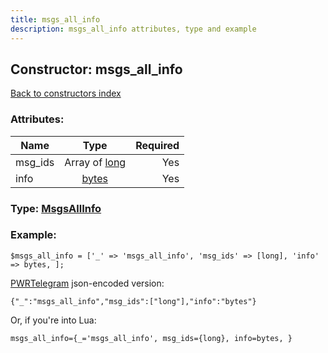 ```yaml
---
title: msgs_all_info
description: msgs_all_info attributes, type and example
---
```

## Constructor: msgs\_all\_info  
[Back to constructors index](index.md)



### Attributes:

| Name     |    Type       | Required |
|----------|:-------------:|---------:|
|msg\_ids|Array of [long](../types/long.md) | Yes|
|info|[bytes](../types/bytes.md) | Yes|



### Type: [MsgsAllInfo](../types/MsgsAllInfo.md)


### Example:

```
$msgs_all_info = ['_' => 'msgs_all_info', 'msg_ids' => [long], 'info' => bytes, ];
```  

[PWRTelegram](https://pwrtelegram.xyz) json-encoded version:

```
{"_":"msgs_all_info","msg_ids":["long"],"info":"bytes"}
```


Or, if you're into Lua:  


```
msgs_all_info={_='msgs_all_info', msg_ids={long}, info=bytes, }

```


